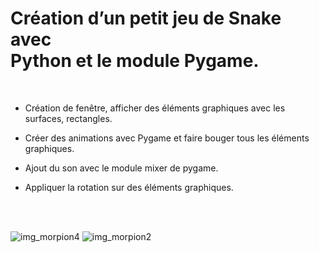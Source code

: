 # Création d’un petit jeu de Snake avec <br/>Python et le module Pygame.
<br/>
</>


- Création de fenêtre, afficher des éléments graphiques avec les surfaces, rectangles.

- Créer des animations avec Pygame et faire bouger tous les éléments graphiques.

- Ajout du son avec le module mixer de pygame.

- Appliquer la rotation sur des éléments graphiques.



<br/>
<br/>


<!-- {:style="text-align:center;"} -->
![img_morpion4](https://github.com/JlnPrr/Snake/assets/83329578/8a8ec4cc-f83d-4f0d-9fe3-d3eab4dc5df7)   ![img_morpion2](https://github.com/JlnPrr/Snake/assets/83329578/1640bdc4-02f7-420e-b929-b7fdc657a0a5)



<br/>

